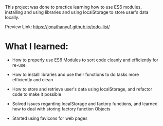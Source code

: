 This project was done to practice learning how to use ES6 modules, installing and using libraries and using localStorage to store user's data locally.

Preview Link: https://jonathanyu1.github.io/todo-list/

# What I learned: #

* How to properly use ES6 Modules to sort code cleanly and efficiently for re-use

* How to install libraries and use their functions to do tasks more efficiently and clean

* How to store and retrieve user's data using localStorage, and refactor code to make it possible

* Solved issues regarding localStorage and factory functions, and learned how to deal with storing factory function Objects

* Started using favicons for web pages 
